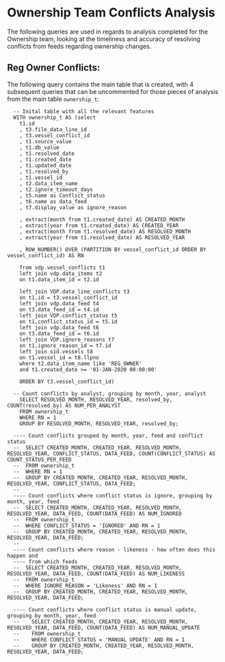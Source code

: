 # Ownership Team Conflicts Analysis
The following queries are used in regards to analysis completed for the Ownership team, looking at the timeliness and accuracy of resolving conflicts from feeds regarding ownership changes.


## Reg Owner Conflicts:
The following query contains the main table that is created, with 4 subsequent queries that can be uncommented for those pieces of analysis from the main table `ownership_t`:
            
      -- Inital table with all the relevant features
      WITH ownership_t AS (select
        t1.id
        , t3.file_data_line_id
        , t3.vessel_conflict_id
        , t1.source_value
        , t1.db_value
        , t1.resolved_date
        , t1.created_date
        , t1.updated_date
        , t1.resolved_by
        , t1.vessel_id
        , t2.data_item_name
        , t2.ignore_timeout_days
        , t5.name as Conflict_status
        , t6.name as data_feed
        , t7.display_value as ignore_reason

        , extract(month from t1.created_date) AS CREATED_MONTH
        , extract(year from t1.created_date) AS CREATED_YEAR
        , extract(month from t1.resolved_date) AS RESOLVED_MONTH
        , extract(year from t1.resolved_date) AS RESOLVED_YEAR
        
        , ROW_NUMBER() OVER (PARTITION BY vessel_conflict_id ORDER BY vessel_conflict_id) AS RN

        from vdp.vessel_conflicts t1
        left join vdp.data_items t2
        on t1.data_item_id = t2.id

        left join VDP.data_line_conflicts t3
        on t1.id = t3.vessel_conflict_id
        left join vdp.data_feed t4
        on t3.data_feed_id = t4.id
        left join VDP.conflict_status t5
        on t1.conflict_status_id = t5.id
        left join vdp.data_feed t6
        on t3.data_feed_id = t6.id
        left join VDP.ignore_reasons t7
        on t1.ignore_reason_id = t7.id
        left join sid.vessels t8
        on t1.vessel_id = t8.llpno
        where t2.data_item_name like 'REG_OWNER'
        and t1.created_date >= '01-JAN-2020 00:00:00'

        ORDER BY t3.vessel_conflict_id)

      -- Count conflicts by analyst, grouping by month, year, analyst
        SELECT RESOLVED_MONTH, RESOLVED_YEAR, resolved_by, COUNT(resolved_by) AS NUM_PER_ANALYST
        FROM ownership_t
        WHERE RN = 1
        GROUP BY RESOLVED_MONTH, RESOLVED_YEAR, resolved_by;

      ---- Count conflicts grouped by month, year, feed and conflict status
      --  SELECT CREATED_MONTH, CREATED_YEAR, RESOLVED_MONTH, RESOLVED_YEAR, CONFLICT_STATUS, DATA_FEED, COUNT(CONFLICT_STATUS) AS COUNT_STATUS_PER_FEED
      --  FROM ownership_t
      --  WHERE RN = 1
      --  GROUP BY CREATED_MONTH, CREATED_YEAR, RESOLVED_MONTH, RESOLVED_YEAR, CONFLICT_STATUS, DATA_FEED;
      --
      ---- Count conflicts where conflict status is ignore, grouping by month, year, feed
      --  SELECT CREATED_MONTH, CREATED_YEAR, RESOLVED_MONTH, RESOLVED_YEAR, DATA_FEED, COUNT(DATA_FEED) AS NUM_IGNORED
      --  FROM ownership_t
      --  WHERE CONFLICT_STATUS = 'IGNORED' AND RN = 1
      --  GROUP BY CREATED_MONTH, CREATED_YEAR, RESOLVED_MONTH, RESOLVED_YEAR, DATA_FEED;
      --  
      ---- Count conflicts where reason - likeness - how often does this happen and
      ---- from which feeds
      --  SELECT CREATED_MONTH, CREATED_YEAR, RESOLVED_MONTH, RESOLVED_YEAR, DATA_FEED, COUNT(DATA_FEED) AS NUM_LIKENESS
      --  FROM ownership_t
      --  WHERE IGNORE_REASON = 'Likeness' AND RN = 1
      --  GROUP BY CREATED_MONTH, CREATED_YEAR, RESOLVED_MONTH, RESOLVED_YEAR, DATA_FEED;
      
      ---- Count conflicts where conflict status is manual update, grouping by month, year, feed
      --    SELECT CREATED_MONTH, CREATED_YEAR, RESOLVED_MONTH, RESOLVED_YEAR, DATA_FEED, COUNT(DATA_FEED) AS NUM_MANUAL_UPDATE
      --    FROM ownership_t
      --    WHERE CONFLICT_STATUS = 'MANUAL UPDATE' AND RN = 1
      --    GROUP BY CREATED_MONTH, CREATED_YEAR, RESOLVED_MONTH, RESOLVED_YEAR, DATA_FEED;


